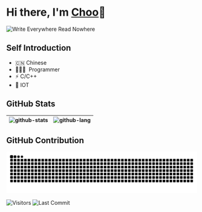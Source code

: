 # Hi there, I'm [Choo](https://ohtoai.top)👋

![Write Everywhere Read Nowhere][github-sub-title:img]  

## Self Introduction
- 🇨🇳 Chinese
- 🧑🏻‍💻 &nbsp;Programmer
- ⚡ C/C++
- 💼 IOT

## GitHub Stats

|![github-stats][github-stats:img]|![github-lang][github-lang:img]|
|---------------------------------|------------------------------------------|

## GitHub Contribution

<!-- ![ohto-ai's GitHub Activity Graph][github-activity-graph:img]   -->
<picture>
  <source media="(prefers-color-scheme: dark)" srcset="https://github.com/Ohto-Ai-Dev/res/raw/master/assets/ohto-ai/github-contribution-grid-snake-dark.svg" />
  <source media="(prefers-color-scheme: light)" srcset="https://github.com/Ohto-Ai-Dev/res/raw/master/assets/ohto-ai/github-contribution-grid-snake.svg" />
  <img alt="github-snake" src="https://github.com/Ohto-Ai-Dev/res/raw/master/assets/ohto-ai/github-contribution-grid-snake.svg" />
</picture>

![Visitors][github-vistors:badge]
![Last Commit][github-last-commit:badge]

[github-sub-title:img]: https://wiki.ohtoai.top/assets/img/Gawr-Gura.gif
[github-stats:img]: https://github-readme-stats.vercel.app/api?username=ohto-ai&show_icons=true&theme=highcontrast&count_private=true&include_all_commits=true
[github-lang:img]: https://github-readme-stats.vercel.app/api/top-langs/?username=ohto-ai&layout=compact&theme=highcontrast
[github-activity-graph:img]: https://activity-graph.herokuapp.com/graph?username=ohto-ai&theme=xcode
[github-vistors:badge]: https://komarev.com/ghpvc/?username=ohto-ai&style=flat&labelColor=black&logo=github&label=PROFILE+VIEWS&color=29bf12
[github-last-commit:badge]: https://img.shields.io/github/last-commit/ohto-ai/ohto-ai?logo=markdown&label=LAST+UPDATE&color=29bf12&style=flat
